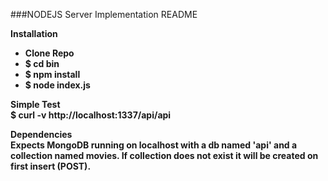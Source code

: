 ###NODEJS Server Implementation README

<b>Installation<b>  
- Clone Repo  
- $ cd bin  
- $ npm install  
- $ node index.js  

<b>Simple Test</b>  
$ curl -v http://localhost:1337/api/api

<b>Dependencies</b>  
Expects MongoDB running on localhost with a db named 'api' and a collection named movies. If collection does not exist it will be created on first insert (POST).
